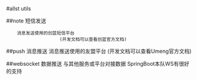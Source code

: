 #allst utils

##note 短信发送
        
        消息发送使用的创蓝短信平台
                        (开发文档可以查看创蓝官方文档)
        
##push 消息推送
        消息推送使用的友盟平台
                        (开发文档可以查看Umeng官方文档)

##websocket 数据推送
        与其他服务或平台对接数据
                        SpringBoot本队WS有很好的支持
        







